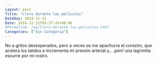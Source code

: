 ```yaml
---
Layout: post
Title: "Lloro durante las películas"
DateDay: 2014-12-31
Date: 2014-12-31T09:37:43+00:00
#Permalink: /wp/lloro-durante-las-peliculas.html
Categories: ["Sin Categoria"]
---
```


<p>No a gritos desesperados, pero a veces se me apachurra el corazón, que acelera los latidos e incrementa mi presión arterial y&#8230; ¡pim! una lagrimita escurre por mi rostro.</p>
